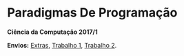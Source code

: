 # Paradigmas De Programação
<strong>Ciência da Computação 2017/1</strong>

**Envios:**
[Extras](https://github.com/JoaoDaviMNunes/ParadigmasDeProgramacao/tree/master/Extras),
[Trabalho 1](https://github.com/JoaoDaviMNunes/ParadigmasDeProgramacao/tree/master/t1),
[Trabalho 2](https://github.com/JoaoDaviMNunes/ParadigmasDeProgramacao/tree/master/t2).

